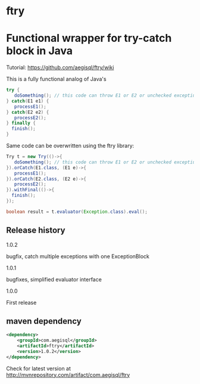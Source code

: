 # ftry
# Functional wrapper for try-catch block in Java

Tutorial: https://github.com/aegisql/ftry/wiki

This is a fully functional analog of Java's
```java
try {
   doSomething(); // this code can throw E1 or E2 or unchecked exceptiuons
} catch(E1 e1) {
   processE1();
} catch(E2 e2) {
   processE2();
} finally {
  finish();
}
```

Same code can be overwritten using the ftry library:

```java
Try t = new Try(()->{
   doSomething(); // this code can throw E1 or E2 or unchecked exceptiuons
}).orCatch(E1.class, (E1 e)->{
   processE1();
}).orCatch(E2.class, (E2 e)->{
   processE2();
}).withFinal(()->{
  finish();
});

boolean result = t.evaluator(Exception.class).eval();
```

## Release history

1.0.2

bugfix, catch multiple exceptions with one ExceptionBlock

1.0.1

bugfixes, simplified evaluator interface

1.0.0

First release

## maven dependency
```xml
<dependency>
    <groupId>com.aegisql</groupId>
    <artifactId>ftry</artifactId>
    <version>1.0.2</version>
</dependency>
```

Check for latest version at http://mvnrepository.com/artifact/com.aegisql/ftry

